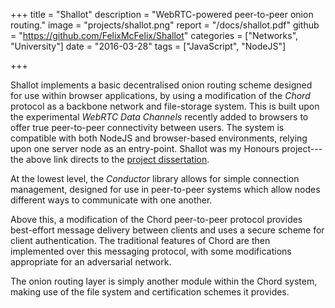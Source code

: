+++
title = "Shallot"
description = "WebRTC-powered peer-to-peer onion routing."
image = "projects/shallot.png"
report = "/docs/shallot.pdf"
github = "https://github.com/FelixMcFelix/Shallot"
categories = ["Networks", "University"]
date = "2016-03-28"
tags = ["JavaScript", "NodeJS"]

+++

Shallot implements a basic decentralised onion routing scheme designed for use within browser applications, by using a modification of the *Chord* protocol as a backbone network and file-storage system.
This is built upon the experimental *WebRTC Data Channels* recently added to browsers to offer true peer-to-peer connectivity between users.
The system is compatible with both NodeJS and browser-based environments, relying upon one server node as an entry-point.
Shallot was my Honours project---the above link directs to the [project dissertation](/docs/shallot.pdf).

<!--more-->

At the lowest level, the *Conductor* library allows for simple connection management, designed for use in peer-to-peer systems which allow nodes different ways to communicate with one another.

Above this, a modification of the Chord peer-to-peer protocol provides best-effort message delivery between clients and uses a secure scheme for client authentication.
The traditional features of Chord are then implemented over this messaging protocol, with some modifications appropriate for an adversarial network.

The onion routing layer is simply another module within the Chord system, making use of the file system and certification schemes it provides.